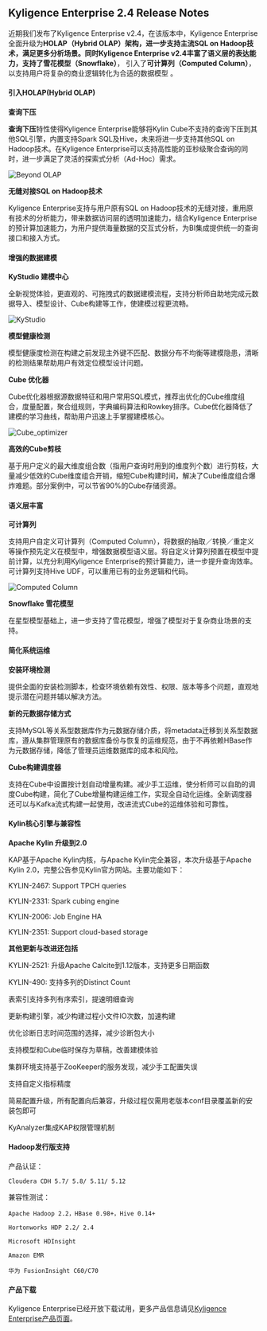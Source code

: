 ## Kyligence Enterprise 2.4 Release Notes

近期我们发布了Kyligence Enterprise v2.4，在该版本中，Kyligence Enterprise全面升级为**HOLAP（Hybrid OLAP）**架构，进一步支持主流SQL on Hadoop技术，满足更多分析场景。同时Kyligence Enterprise v2.4丰富了语义层的表达能力，支持了**雪花模型（Snowflake）**， 引入了**可计算列（Computed Column）**，以支持用户将复杂的商业逻辑转化为合适的数据模型 。



#### **引入HOLAP(Hybrid OLAP)**

**查询下压**

**查询下压**特性使得Kyligence Enterprise能够将Kylin Cube不支持的查询下压到其他SQL引擎，内置支持Spark SQL及Hive，未来将进一步支持其他SQL on Hadoop技术。在Kyligence Enterprise可以支持高性能的亚秒级聚合查询的同时，进一步满足了灵活的探索式分析（Ad-Hoc）需求。

![Beyond OLAP](images/KAP24/Query_pushdown_CN.png)

**无缝对接SQL on Hadoop技术**

Kyligence Enterprise支持与用户原有SQL on Hadoop技术的无缝对接，重用原有技术的分析能力，带来数据访问层的透明加速能力，结合Kyligence Enterprise的预计算加速能力，为用户提供海量数据的交互式分析，为BI集成提供统一的查询接口和接入方式。



#### **增强的数据建模**

**KyStudio 建模中心**

全新视觉体验，更直观的、可拖拽式的数据建模流程，支持分析师自助地完成元数据导入、模型设计、Cube构建等工作，使建模过程更流畅。

![KyStudio](images/KAP24/24_kystudio.png)

**模型健康检测**

模型健康度检测在构建之前发现主外键不匹配、数据分布不均衡等建模隐患，清晰的检测结果帮助用户有效定位模型设计问题。

**Cube 优化器**

Cube优化器根据源数据特征和用户常用SQL模式，推荐出优化的Cube维度组合，度量配置，聚合组规则，字典编码算法和Rowkey排序。Cube优化器降低了建模的学习曲线，帮助用户迅速上手掌握建模核心。

![Cube_optimizer](images/KAP24/CN_release_note_optimizer.png)

**高效的Cube剪枝**

基于用户定义的最大维度组合数（指用户查询时用到的维度列个数）进行剪枝，大量减少低效的Cube维度组合开销，缩短Cube构建时间，解决了Cube维度组合爆炸难题。部分案例中，可以节省90%的Cube存储资源。



#### 语义层丰富

**可计算列**

支持用户自定义可计算列（Computed Column），将数据的抽取／转换／重定义等操作预先定义在模型中，增强数据模型语义层。将自定义计算列预置在模型中提前计算，以充分利用Kyligence Enterprise的预计算能力，进一步提升查询效率。可计算列支持Hive UDF，可以重用已有的业务逻辑和代码。

![ Computed Column](images/KAP24/Computed_Column_CN.png)

**Snowflake 雪花模型**

在星型模型基础上，进一步支持了雪花模型，增强了模型对于复杂商业场景的支持。

#### 

#### 简化系统运维  

**安装环境检测** 

提供全面的安装检测脚本，检查环境依赖有效性、权限、版本等多个问题，直观地提示潜在问题并辅以解决方法。

**新的元数据存储方式**

支持MySQL等关系型数据库作为元数据存储介质，将metadata迁移到关系型数据库，遵从集群管理原有的数据库备份与恢复的运维规范，由于不再依赖HBase作为元数据存储，降低了管理员运维数据库的成本和风险。

**Cube构建调度器**

支持在Cube中设置按计划自动增量构建。减少手工运维，使分析师可以自助的调度Cube构建，简化了Cube增量构建运维工作，实现全自动化运维。全新调度器还可以与Kafka流式构建一起使用，改进流式Cube的运维体验和可靠性。



#### **Kylin核心引擎与兼容性**

**Apache Kylin 升级到2.0**

KAP基于Apache Kylin内核，与Apache Kylin完全兼容，本次升级基于Apache Kylin 2.0，完整公告参见Kylin官方网站。主要功能如下：

KYLIN-2467: Support TPCH queries

KYLIN-2331: Spark cubing engine

KYLIN-2006: Job Engine HA

KYLIN-2351: Support cloud-based storage



**其他更新与改进还包括**

KYLIN-2521: 升级Apache Calcite到1.12版本，支持更多日期函数

KYLIN-490: 支持多列的Distinct Count

表索引支持多列有序索引，提速明细查询

更新构建引擎，减少构建过程小文件IO次数，加速构建

优化诊断日志时间范围的选择，减少诊断包大小

支持模型和Cube临时保存为草稿，改善建模体验

集群环境支持基于ZooKeeper的服务发现，减少手工配置失误

支持自定义指标精度

简易配置升级，所有配置向后兼容，升级过程仅需用老版本conf目录覆盖新的安装包即可

KyAnalyzer集成KAP权限管理机制



#### Hadoop发行版支持

  产品认证：

  	Cloudera CDH 5.7/ 5.8/ 5.11/ 5.12

  兼容性测试：

  	Apache Hadoop 2.2，HBase 0.98+，Hive 0.14+

  	Hortonworks HDP 2.2/ 2.4

  	Microsoft HDInsight

  	Amazon EMR

  	华为 FusionInsight C60/C70



#### **产品下载**

Kyligence Enterprise已经开放下载试用，更多产品信息请见[Kyligence Enterprise产品页面](http://kyligence.io/zh/)。